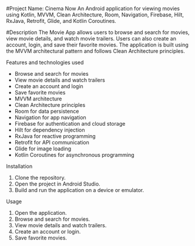 #Project Name: Cinema Now
An Android application for viewing movies using Kotlin, MVVM, Clean Architecture, Room, Navigation, Firebase, Hilt, RxJava, Retrofit, Glide, and Kotlin Coroutines.

#Description
The Movie App allows users to browse and search for movies, view movie details, and watch movie trailers. Users can also create an account, login, and save their favorite movies. The application is built using the MVVM architectural pattern and follows Clean Architecture principles.

Features and technologies used
- Browse and search for movies
- View movie details and watch trailers
- Create an account and login
- Save favorite movies
- MVVM architecture
- Clean Architecture principles
- Room for data persistence
- Navigation for app navigation
- Firebase for authentication and cloud storage
- Hilt for dependency injection
- RxJava for reactive programming
- Retrofit for API communication
- Glide for image loading
- Kotlin Coroutines for asynchronous programming

Installation
1. Clone the repository.
2. Open the project in Android Studio.
3. Build and run the application on a device or emulator.

Usage
1. Open the application.
2. Browse and search for movies.
3. View movie details and watch trailers.
4. Create an account or login.
5. Save favorite movies.
